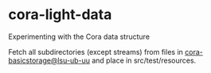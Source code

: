 # cora-light-data
Experimenting with the Cora data structure

Fetch all subdirectories (except streams) from files in [cora-basicstorage@lsu-ub-uu](https://github.com/lsu-ub-uu/cora-basicstorage) and place in src/test/resources. 
